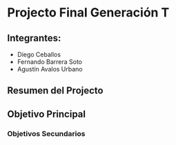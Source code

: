 # Projecto Final Generación T
## Integrantes:
 - Diego Ceballos
 - Fernando Barrera Soto
 - Agustín Avalos Urbano


## Resumen del Projecto
 

## Objetivo Principal

### Objetivos Secundarios